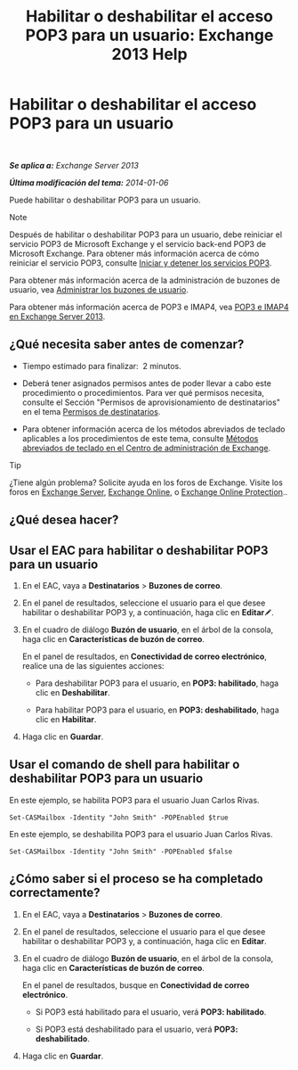 ﻿---
title: 'Habilitar o deshabilitar el acceso POP3 para un usuario: Exchange 2013 Help'
TOCTitle: Habilitar o deshabilitar el acceso POP3 para un usuario
ms:assetid: 57e12f07-3b14-45bd-9a82-e6032d14214f
ms:mtpsurl: https://technet.microsoft.com/es-es/library/Bb691018(v=EXCHG.150)
ms:contentKeyID: 49895642
ms.date: 04/23/2018
mtps_version: v=EXCHG.150
ms.translationtype: HT
---

# Habilitar o deshabilitar el acceso POP3 para un usuario

 

_**Se aplica a:** Exchange Server 2013_

_**Última modificación del tema:** 2014-01-06_

Puede habilitar o deshabilitar POP3 para un usuario.


> [!NOTE]
> Después de habilitar o deshabilitar POP3 para un usuario, debe reiniciar el servicio POP3 de Microsoft Exchange y el servicio back-end POP3 de Microsoft Exchange. Para obtener más información acerca de cómo reiniciar el servicio POP3, consulte <A href="start-and-stop-the-pop3-services-exchange-2013-help.md">Iniciar y detener los servicios POP3</A>.



Para obtener más información acerca de la administración de buzones de usuario, vea [Administrar los buzones de usuario](https://docs.microsoft.com/es-es/exchange/voice-mail-unified-messaging/set-up-voice-mail/include-text-with-email-sent-when-voicemail-is-enabled).

Para obtener más información acerca de POP3 e IMAP4, vea [POP3 e IMAP4 en Exchange Server 2013](pop3-and-imap4-in-exchange-server-2013-exchange-2013-help.md).

## ¿Qué necesita saber antes de comenzar?

  - Tiempo estimado para finalizar:  2 minutos.

  - Deberá tener asignados permisos antes de poder llevar a cabo este procedimiento o procedimientos. Para ver qué permisos necesita, consulte el Sección "Permisos de aprovisionamiento de destinatarios" en el tema [Permisos de destinatarios](recipients-permissions-exchange-2013-help.md).

  - Para obtener información acerca de los métodos abreviados de teclado aplicables a los procedimientos de este tema, consulte [Métodos abreviados de teclado en el Centro de administración de Exchange](keyboard-shortcuts-in-the-exchange-admin-center-exchange-online-protection-help.md).


> [!TIP]
> ¿Tiene algún problema? Solicite ayuda en los foros de Exchange. Visite los foros en <A href="https://go.microsoft.com/fwlink/p/?linkid=60612">Exchange Server</A>, <A href="https://go.microsoft.com/fwlink/p/?linkid=267542">Exchange Online</A>, o <A href="https://go.microsoft.com/fwlink/p/?linkid=285351">Exchange Online Protection</A>..



## ¿Qué desea hacer?

## Usar el EAC para habilitar o deshabilitar POP3 para un usuario

1.  En el EAC, vaya a **Destinatarios** \> **Buzones de correo**.

2.  En el panel de resultados, seleccione el usuario para el que desee habilitar o deshabilitar POP3 y, a continuación, haga clic en **Editar**![Icono Editar](images/Bb124582.6f53ccb2-1f13-4c02-bea0-30690e6ea71d(EXCHG.150).gif "Icono Editar").

3.  En el cuadro de diálogo **Buzón de usuario**, en el árbol de la consola, haga clic en **Características de buzón de correo**.
    
    En el panel de resultados, en **Conectividad de correo electrónico**, realice una de las siguientes acciones:
    
      - Para deshabilitar POP3 para el usuario, en **POP3: habilitado**, haga clic en **Deshabilitar**.
    
      - Para habilitar POP3 para el usuario, en **POP3: deshabilitado**, haga clic en **Habilitar**.

4.  Haga clic en **Guardar**.

## Usar el comando de shell para habilitar o deshabilitar POP3 para un usuario

En este ejemplo, se habilita POP3 para el usuario Juan Carlos Rivas.

    Set-CASMailbox -Identity "John Smith" -POPEnabled $true

En este ejemplo, se deshabilita POP3 para el usuario Juan Carlos Rivas.

    Set-CASMailbox -Identity "John Smith" -POPEnabled $false

## ¿Cómo saber si el proceso se ha completado correctamente?

1.  En el EAC, vaya a **Destinatarios** \> **Buzones de correo**.

2.  En el panel de resultados, seleccione el usuario para el que desee habilitar o deshabilitar POP3 y, a continuación, haga clic en **Editar**.

3.  En el cuadro de diálogo **Buzón de usuario**, en el árbol de la consola, haga clic en **Características de buzón de correo**.
    
    En el panel de resultados, busque en **Conectividad de correo electrónico**.
    
      - Si POP3 está habilitado para el usuario, verá **POP3: habilitado**.
    
      - Si POP3 está deshabilitado para el usuario, verá **POP3: deshabilitado**.

4.  Haga clic en **Guardar**.

